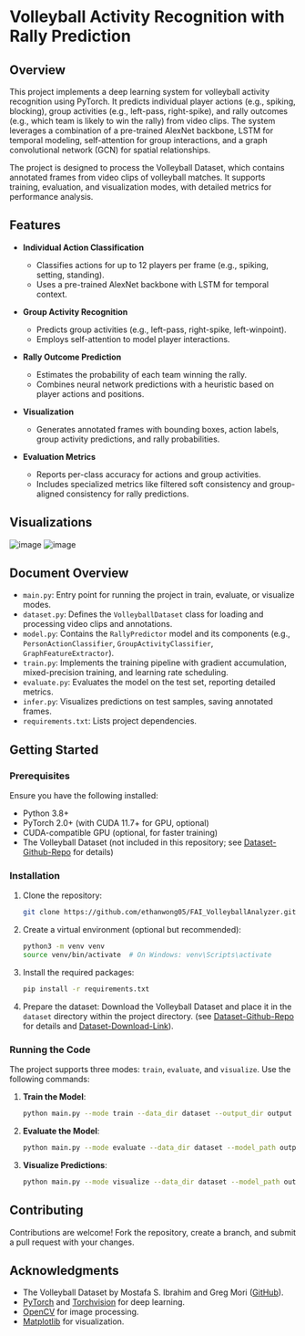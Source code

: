 # Volleyball Activity Recognition with Rally Prediction

## Overview
 
This project implements a deep learning system for volleyball activity recognition using PyTorch. It predicts individual player actions (e.g., spiking, blocking), group activities (e.g., left-pass, right-spike), and rally outcomes (e.g., which team is likely to win the rally) from video clips. The system leverages a combination of a pre-trained AlexNet backbone, LSTM for temporal modeling, self-attention for group interactions, and a graph convolutional network (GCN) for spatial relationships.
 
The project is designed to process the Volleyball Dataset, which contains annotated frames from video clips of volleyball matches. It supports training, evaluation, and visualization modes, with detailed metrics for performance analysis.

## Features

- **Individual Action Classification**
  - Classifies actions for up to 12 players per frame (e.g., spiking, setting, standing).
  - Uses a pre-trained AlexNet backbone with LSTM for temporal context.

- **Group Activity Recognition**
  - Predicts group activities (e.g., left-pass, right-spike, left-winpoint).
  - Employs self-attention to model player interactions.

- **Rally Outcome Prediction**
  - Estimates the probability of each team winning the rally.
  - Combines neural network predictions with a heuristic based on player actions and positions.

- **Visualization**
  - Generates annotated frames with bounding boxes, action labels, group activity predictions, and rally probabilities.

- **Evaluation Metrics**
  - Reports per-class accuracy for actions and group activities.
  - Includes specialized metrics like filtered soft consistency and group-aligned consistency for rally predictions.

## Visualizations
![image](https://github.com/user-attachments/assets/4d0cb168-5e83-45ec-b8a6-751d15ac9256)
![image](https://github.com/user-attachments/assets/55b1d471-bc5b-4a83-b1bd-83f56a52d0de)


## Document Overview

- `main.py`: Entry point for running the project in train, evaluate, or visualize modes.
- `dataset.py`: Defines the `VolleyballDataset` class for loading and processing video clips and annotations.
- `model.py`: Contains the `RallyPredictor` model and its components (e.g., `PersonActionClassifier`, `GroupActivityClassifier`, `GraphFeatureExtractor`).
- `train.py`: Implements the training pipeline with gradient accumulation, mixed-precision training, and learning rate scheduling.
- `evaluate.py`: Evaluates the model on the test set, reporting detailed metrics.
- `infer.py`: Visualizes predictions on test samples, saving annotated frames.
- `requirements.txt`: Lists project dependencies.

## Getting Started

### Prerequisites

Ensure you have the following installed:
- Python 3.8+
- PyTorch 2.0+ (with CUDA 11.7+ for GPU, optional)
- CUDA-compatible GPU (optional, for faster training)
- The Volleyball Dataset (not included in this repository; see [Dataset-Github-Repo](https://github.com/mostafa-saad/deep-activity-rec?tab=readme-ov-file) for details)

### Installation

1. Clone the repository:
   ```bash
   git clone https://github.com/ethanwong05/FAI_VolleyballAnalyzer.git
   ```

2. Create a virtual environment (optional but recommended):
   ```bash
   python3 -m venv venv
   source venv/bin/activate  # On Windows: venv\Scripts\activate
   ```

3. Install the required packages:
   ```bash
   pip install -r requirements.txt
   ```

4. Prepare the dataset: Download the Volleyball Dataset and place it in the `dataset` directory within the project directory. (see [Dataset-Github-Repo](https://github.com/mostafa-saad/deep-activity-rec?tab=readme-ov-file) for details and [Dataset-Download-Link](https://drive.google.com/drive/folders/1rmsrG1mgkwxOKhsr-QYoi9Ss92wQmCOS)).


### Running the Code

The project supports three modes: `train`, `evaluate`, and `visualize`. Use the following commands:

1. **Train the Model**:
   ```bash
   python main.py --mode train --data_dir dataset --output_dir output --num_epochs 60 --batch_size 16
   ```

2. **Evaluate the Model**:
   ```bash
   python main.py --mode evaluate --data_dir dataset --model_path output/checkpoints/best_model_alexnet.pth
   ```
   
3. **Visualize Predictions**:
   ```bash
   python main.py --mode visualize --data_dir dataset --model_path output/checkpoints/best_model_alexnet.pth --num_samples 10
   ```

## Contributing

Contributions are welcome! Fork the repository, create a branch, and submit a pull request with your changes.

## Acknowledgments

- The Volleyball Dataset by Mostafa S. Ibrahim and Greg Mori ([GitHub](https://github.com/mostafa-saad/deep-activity-rec)).
- [PyTorch](https://pytorch.org/) and [Torchvision](https://pytorch.org/vision/) for deep learning.
- [OpenCV](https://opencv.org/) for image processing.
- [Matplotlib](https://matplotlib.org/) for visualization.
